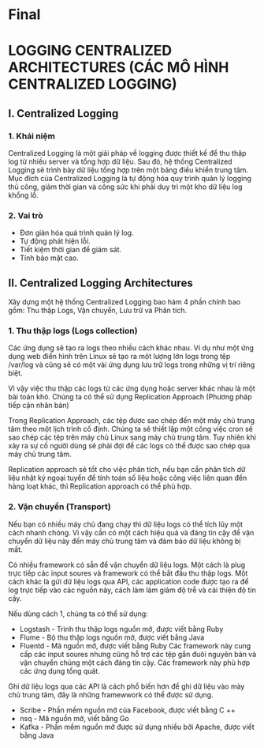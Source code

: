 # Final
# LOGGING CENTRALIZED ARCHITECTURES (CÁC MÔ HÌNH CENTRALIZED LOGGING)
## I. Centralized Logging
### 1. Khái niệm
Centralized Logging là một giải pháp về logging được thiết kế để thu thập log từ nhiều server và tổng hợp dữ liệu. Sau đó, hệ thống Centralized Logging sẽ trình bày dữ liệu tổng hợp trên một bảng điều khiển trung tâm.
Mục đích của Centralized Logging là tự động hóa quy trình quản lý logging thủ công, giảm thời gian và công sức khi phải duy trì một kho dữ liệu log khổng lồ.
### 2. Vai trò 
- Đơn giản hóa quá trình quản lý log.
- Tự động phát hiện lỗi.
- Tiết kiệm thời gian để giám sát.
- Tính bảo mật cao.
## II. Centralized Logging Architectures

Xây dựng một hệ thống Centralized Logging bao hàm 4 phần chính bao gồm: Thu thập Logs, Vận chuyển, Lưu trữ và Phân tích. 
### 1. Thu thập logs (Logs collection)
Các ứng dụng sẽ tạo ra logs theo nhiều cách khác nhau. Ví dụ như một ứng dụng web điển hình trên Linux sẽ tạo ra một lượng lớn logs trong tệp /var/log và cũng sẽ có một vài ứng dụng lưu trữ logs trong những vị trí riêng biệt.

Vì vậy việc thu thập các logs từ các ứng dụng hoặc server khác nhau là một bài toán khó. Chúng ta có thể sử dụng Replication Approach (Phương pháp tiếp cận nhân bản)

Trong Replication Approach, các tệp được sao chép đến một máy chủ trung tâm theo một lịch trình cố định. Chúng ta sẽ thiết lập một công việc cron sẽ sao chép các tệp trên máy chủ Linux sang máy chủ trung tâm. Tuy nhiên khi xảy ra sự cố người dùng sẽ phải đợi để các logs có thể được sao chép qua máy chủ trung tâm.

Replication approach sẽ tốt cho việc phân tích, nếu bạn cần phân tích dữ liệu nhật ký ngoại tuyến để tính toán số liệu hoặc công việc liên quan đến hàng loạt khác, thì Replication approach có thể phù hợp.
### 2. Vận chuyển (Transport)
Nếu bạn có nhiều máy chủ đang chạy thì dữ liệu logs có thể tích lũy một cách nhanh chóng. Vì vậy cần có một cách hiệu quả và đáng tin cậy để vận chuyển dữ liệu này đến máy chủ trung tâm và đảm bảo dữ liệu không bị mất.

Có nhiều framework có sẵn để vận chuyển dữ liệu logs. Một cách là plug trực tiếp các input soures và framework có thể bắt đầu thu thập logs. Một cách khác là gửi dữ liệu logs qua API, các application code được tạo ra để log trực tiếp vào các nguồn này, cách làm làm giảm độ trễ và cải thiện độ tin cậy.

Nếu dùng cách 1, chúng ta có thể sử dụng:
- Logstash - Trình thu thập logs nguồn mở, được viết bằng Ruby
- Flume - Bộ thu thập logs nguồn mở, được viết bằng Java
- Fluentd - Mã nguồn mở, được viết bằng Ruby
Các framework này cung cấp các input soures nhưng cũng hỗ trợ các tệp gắn đuôi nguyên bản và vận chuyển chúng một cách đáng tin cậy. Các framework này phù hợp các ứng dụng tổng quát.

Ghi dữ liệu logs qua các API là cách phổ biến hơn để ghi dữ liệu vào mày chủ trung tâm, đây là những framewwork có thể được sử dụng.
- Scribe - Phần mềm nguồn mở của Facebook, được viết bằng C ++
- nsq - Mã nguồn mở, viết bằng Go
- Kafka - Phần mềm nguồn mở được sử dụng nhiều bởi Apache, được viết bằng Java
